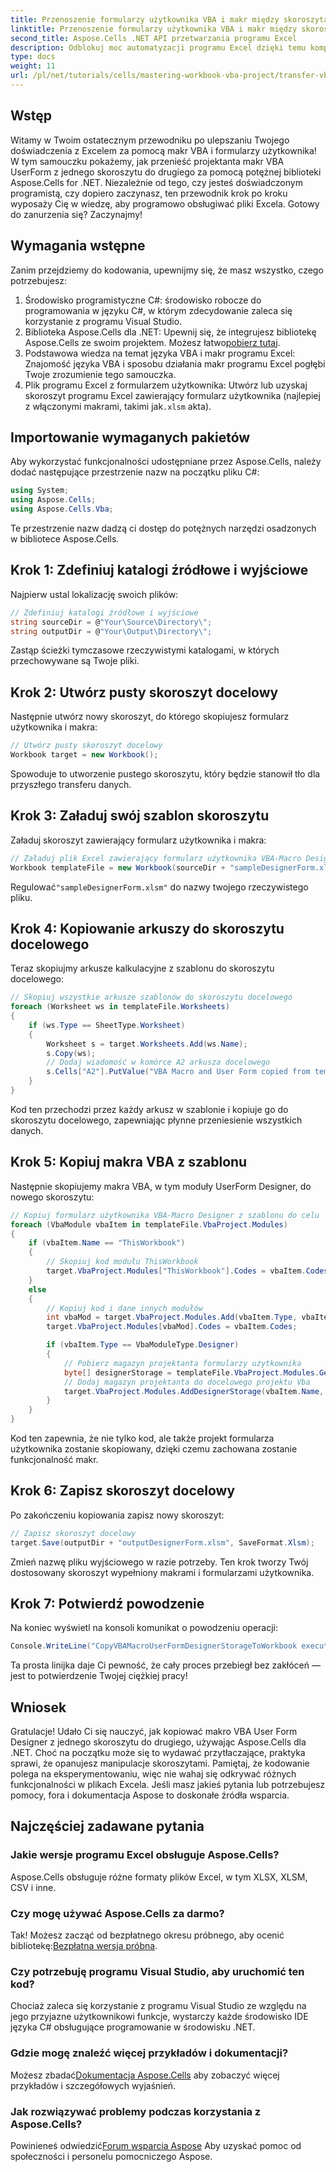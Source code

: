 ```yaml
---
title: Przenoszenie formularzy użytkownika VBA i makr między skoroszytami programu Excel
linktitle: Przenoszenie formularzy użytkownika VBA i makr między skoroszytami programu Excel
second_title: Aspose.Cells .NET API przetwarzania programu Excel
description: Odblokuj moc automatyzacji programu Excel dzięki temu kompleksowemu przewodnikowi na temat przenoszenia formularzy użytkownika VBA i makr między skoroszytami przy użyciu Aspose.Cells dla .NET. Idealne zarówno dla początkujących, jak i doświadczonych programistów.
type: docs
weight: 11
url: /pl/net/tutorials/cells/mastering-workbook-vba-project/transfer-vba-user-form-and-macro/
---
```

## Wstęp

Witamy w Twoim ostatecznym przewodniku po ulepszaniu Twojego doświadczenia z Excelem za pomocą makr VBA i formularzy użytkownika! W tym samouczku pokażemy, jak przenieść projektanta makr VBA UserForm z jednego skoroszytu do drugiego za pomocą potężnej biblioteki Aspose.Cells for .NET. Niezależnie od tego, czy jesteś doświadczonym programistą, czy dopiero zaczynasz, ten przewodnik krok po kroku wyposaży Cię w wiedzę, aby programowo obsługiwać pliki Excela. Gotowy do zanurzenia się? Zaczynajmy!

## Wymagania wstępne
Zanim przejdziemy do kodowania, upewnijmy się, że masz wszystko, czego potrzebujesz:

1. Środowisko programistyczne C#: środowisko robocze do programowania w języku C#, w którym zdecydowanie zaleca się korzystanie z programu Visual Studio.
2.  Biblioteka Aspose.Cells dla .NET: Upewnij się, że integrujesz bibliotekę Aspose.Cells ze swoim projektem. Możesz łatwo[pobierz tutaj](https://releases.aspose.com/cells/net/).
3. Podstawowa wiedza na temat języka VBA i makr programu Excel: Znajomość języka VBA i sposobu działania makr programu Excel pogłębi Twoje zrozumienie tego samouczka.
4. Plik programu Excel z formularzem użytkownika: Utwórz lub uzyskaj skoroszyt programu Excel zawierający formularz użytkownika (najlepiej z włączonymi makrami, takimi jak`.xlsm` akta).

## Importowanie wymaganych pakietów
Aby wykorzystać funkcjonalności udostępniane przez Aspose.Cells, należy dodać następujące przestrzenie nazw na początku pliku C#:

```csharp
using System;
using Aspose.Cells;
using Aspose.Cells.Vba;
```

Te przestrzenie nazw dadzą ci dostęp do potężnych narzędzi osadzonych w bibliotece Aspose.Cells.

## Krok 1: Zdefiniuj katalogi źródłowe i wyjściowe
Najpierw ustal lokalizację swoich plików:

```csharp
// Zdefiniuj katalogi źródłowe i wyjściowe
string sourceDir = @"Your\Source\Directory\";
string outputDir = @"Your\Output\Directory\";
```

Zastąp ścieżki tymczasowe rzeczywistymi katalogami, w których przechowywane są Twoje pliki.

## Krok 2: Utwórz pusty skoroszyt docelowy
Następnie utwórz nowy skoroszyt, do którego skopiujesz formularz użytkownika i makra:

```csharp
// Utwórz pusty skoroszyt docelowy
Workbook target = new Workbook();
```

Spowoduje to utworzenie pustego skoroszytu, który będzie stanowił tło dla przyszłego transferu danych.

## Krok 3: Załaduj swój szablon skoroszytu
Załaduj skoroszyt zawierający formularz użytkownika i makra:

```csharp
// Załaduj plik Excel zawierający formularz użytkownika VBA-Macro Designer
Workbook templateFile = new Workbook(sourceDir + "sampleDesignerForm.xlsm");
```

Regulować`"sampleDesignerForm.xlsm"` do nazwy twojego rzeczywistego pliku.

## Krok 4: Kopiowanie arkuszy do skoroszytu docelowego
Teraz skopiujmy arkusze kalkulacyjne z szablonu do skoroszytu docelowego:

```csharp
// Skopiuj wszystkie arkusze szablonów do skoroszytu docelowego
foreach (Worksheet ws in templateFile.Worksheets)
{
    if (ws.Type == SheetType.Worksheet)
    {
        Worksheet s = target.Worksheets.Add(ws.Name);
        s.Copy(ws);
        // Dodaj wiadomość w komórce A2 arkusza docelowego
        s.Cells["A2"].PutValue("VBA Macro and User Form copied from template to target.");
    }
}
```

Kod ten przechodzi przez każdy arkusz w szablonie i kopiuje go do skoroszytu docelowego, zapewniając płynne przeniesienie wszystkich danych.

## Krok 5: Kopiuj makra VBA z szablonu
Następnie skopiujemy makra VBA, w tym moduły UserForm Designer, do nowego skoroszytu:

```csharp
// Kopiuj formularz użytkownika VBA-Macro Designer z szablonu do celu
foreach (VbaModule vbaItem in templateFile.VbaProject.Modules)
{
    if (vbaItem.Name == "ThisWorkbook")
    {
        // Skopiuj kod modułu ThisWorkbook
        target.VbaProject.Modules["ThisWorkbook"].Codes = vbaItem.Codes;
    }
    else
    {
        // Kopiuj kod i dane innych modułów
        int vbaMod = target.VbaProject.Modules.Add(vbaItem.Type, vbaItem.Name);
        target.VbaProject.Modules[vbaMod].Codes = vbaItem.Codes;

        if (vbaItem.Type == VbaModuleType.Designer)
        {
            // Pobierz magazyn projektanta formularzy użytkownika
            byte[] designerStorage = templateFile.VbaProject.Modules.GetDesignerStorage(vbaItem.Name);
            // Dodaj magazyn projektanta do docelowego projektu Vba
            target.VbaProject.Modules.AddDesignerStorage(vbaItem.Name, designerStorage);
        }
    }
}
```

Kod ten zapewnia, że nie tylko kod, ale także projekt formularza użytkownika zostanie skopiowany, dzięki czemu zachowana zostanie funkcjonalność makr.

## Krok 6: Zapisz skoroszyt docelowy
Po zakończeniu kopiowania zapisz nowy skoroszyt:

```csharp
// Zapisz skoroszyt docelowy
target.Save(outputDir + "outputDesignerForm.xlsm", SaveFormat.Xlsm);
```

Zmień nazwę pliku wyjściowego w razie potrzeby. Ten krok tworzy Twój dostosowany skoroszyt wypełniony makrami i formularzami użytkownika.

## Krok 7: Potwierdź powodzenie
Na koniec wyświetl na konsoli komunikat o powodzeniu operacji:

```csharp
Console.WriteLine("CopyVBAMacroUserFormDesignerStorageToWorkbook executed successfully.\r\n");
```

Ta prosta linijka daje Ci pewność, że cały proces przebiegł bez zakłóceń — jest to potwierdzenie Twojej ciężkiej pracy!

## Wniosek
Gratulacje! Udało Ci się nauczyć, jak kopiować makro VBA User Form Designer z jednego skoroszytu do drugiego, używając Aspose.Cells dla .NET. Choć na początku może się to wydawać przytłaczające, praktyka sprawi, że opanujesz manipulacje skoroszytami. Pamiętaj, że kodowanie polega na eksperymentowaniu, więc nie wahaj się odkrywać różnych funkcjonalności w plikach Excela. Jeśli masz jakieś pytania lub potrzebujesz pomocy, fora i dokumentacja Aspose to doskonałe źródła wsparcia.

## Najczęściej zadawane pytania

### Jakie wersje programu Excel obsługuje Aspose.Cells?
Aspose.Cells obsługuje różne formaty plików Excel, w tym XLSX, XLSM, CSV i inne.

### Czy mogę używać Aspose.Cells za darmo?
 Tak! Możesz zacząć od bezpłatnego okresu próbnego, aby ocenić bibliotekę:[Bezpłatna wersja próbna](https://releases.aspose.com/).

### Czy potrzebuję programu Visual Studio, aby uruchomić ten kod?
Chociaż zaleca się korzystanie z programu Visual Studio ze względu na jego przyjazne użytkownikowi funkcje, wystarczy każde środowisko IDE języka C# obsługujące programowanie w środowisku .NET.

### Gdzie mogę znaleźć więcej przykładów i dokumentacji?
 Możesz zbadać[Dokumentacja Aspose.Cells](https://reference.aspose.com/cells/net/) aby zobaczyć więcej przykładów i szczegółowych wyjaśnień.

### Jak rozwiązywać problemy podczas korzystania z Aspose.Cells?
 Powinieneś odwiedzić[Forum wsparcia Aspose](https://forum.aspose.com/c/cells/9) Aby uzyskać pomoc od społeczności i personelu pomocniczego Aspose.